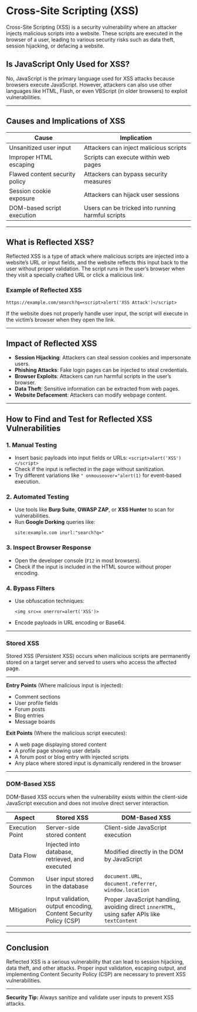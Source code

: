 # Cross-Site Scripting (XSS)

Cross-Site Scripting (XSS) is a security vulnerability where an attacker injects malicious scripts into a website. These scripts are executed in the browser of a user, leading to various security risks such as data theft, session hijacking, or defacing a website.

## Is JavaScript Only Used for XSS?

No, JavaScript is the primary language used for XSS attacks because browsers execute JavaScript. However, attackers can also use other languages like HTML, Flash, or even VBScript (in older browsers) to exploit vulnerabilities.

---

## Causes and Implications of XSS

| Cause                          | Implication                                         |
|--------------------------------|-----------------------------------------------------|
| Unsanitized user input         | Attackers can inject malicious scripts             |
| Improper HTML escaping         | Scripts can execute within web pages              |
| Flawed content security policy | Attackers can bypass security measures            |
| Session cookie exposure        | Attackers can hijack user sessions                |
| DOM-based script execution     | Users can be tricked into running harmful scripts |

---

## What is Reflected XSS?

Reflected XSS is a type of attack where malicious scripts are injected into a website’s URL or input fields, and the website reflects this input back to the user without proper validation. The script runs in the user’s browser when they visit a specially crafted URL or click a malicious link.

### Example of Reflected XSS

```
https://example.com/search?q=<script>alert('XSS Attack')</script>
```

If the website does not properly handle user input, the script will execute in the victim’s browser when they open the link.

---

## Impact of Reflected XSS

- **Session Hijacking**: Attackers can steal session cookies and impersonate users.
- **Phishing Attacks**: Fake login pages can be injected to steal credentials.
- **Browser Exploits**: Attackers can run harmful scripts in the user’s browser.
- **Data Theft**: Sensitive information can be extracted from web pages.
- **Website Defacement**: Attackers can modify webpage content.

---

## How to Find and Test for Reflected XSS Vulnerabilities

### 1. Manual Testing
- Insert basic payloads into input fields or URLs: `<script>alert('XSS')</script>`
- Check if the input is reflected in the page without sanitization.
- Try different variations like `" onmouseover="alert(1)` for event-based execution.

### 2. Automated Testing
- Use tools like **Burp Suite**, **OWASP ZAP**, or **XSS Hunter** to scan for vulnerabilities.
- Run **Google Dorking** queries like:
  ```
  site:example.com inurl:"search?q="
  ```

### 3. Inspect Browser Response
- Open the developer console (`F12` in most browsers).
- Check if the input is included in the HTML source without proper encoding.

### 4. Bypass Filters
- Use obfuscation techniques:
  ```
  <img src=x onerror=alert('XSS')>
  ```
- Encode payloads in URL encoding or Base64.

---


### Stored XSS

Stored XSS (Persistent XSS) occurs when malicious scripts are permanently stored on a target server and served to users who access the affected page.

---
**Entry Points** (Where malicious input is injected):
- Comment sections
- User profile fields
- Forum posts
- Blog entries
- Message boards

**Exit Points** (Where the malicious script executes):
- A web page displaying stored content
- A profile page showing user details
- A forum post or blog entry with injected scripts
- Any place where stored input is dynamically rendered in the browser
---

### DOM-Based XSS

DOM-Based XSS occurs when the vulnerability exists within the client-side JavaScript execution and does not involve direct server interaction.

| **Aspect**        | **Stored XSS**                      | **DOM-Based XSS**                 |
|------------------|--------------------------------|---------------------------------|
| Execution Point  | Server-side stored content     | Client-side JavaScript execution |
| Data Flow       | Injected into database, retrieved, and executed | Modified directly in the DOM by JavaScript |
| Common Sources  | User input stored in the database | `document.URL`, `document.referrer`, `window.location` |
| Mitigation      | Input validation, output encoding, Content Security Policy (CSP) | Proper JavaScript handling, avoiding direct `innerHTML`, using safer APIs like `textContent` |

---



## Conclusion
Reflected XSS is a serious vulnerability that can lead to session hijacking, data theft, and other attacks. Proper input validation, escaping output, and implementing Content Security Policy (CSP) are necessary to prevent XSS vulnerabilities.

---

**Security Tip:** Always sanitize and validate user inputs to prevent XSS attacks.

